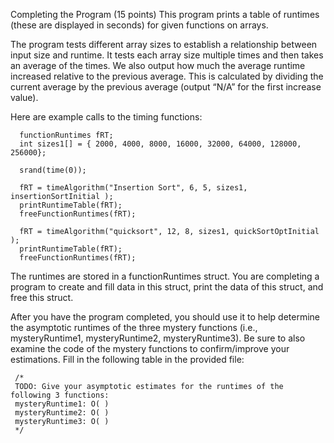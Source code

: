 Completing the Program (15 points)
This program prints a table of runtimes (these are displayed in seconds) for given functions
on arrays.

The program tests different array sizes to establish a relationship between input size and
runtime. It tests each array size multiple times and then takes an average of the times. We
also output how much the average runtime increased relative to the previous average. This
is calculated by dividing the current average by the previous average (output “N/A” for the
first increase value).

Here are example calls to the timing functions:

      functionRuntimes fRT;
      int sizes1[] = { 2000, 4000, 8000, 16000, 32000, 64000, 128000, 256000};
      
      srand(time(0));
      
      fRT = timeAlgorithm("Insertion Sort", 6, 5, sizes1, insertionSortInitial );
      printRuntimeTable(fRT);
      freeFunctionRuntimes(fRT);
      
      fRT = timeAlgorithm("quicksort", 12, 8, sizes1, quickSortOptInitial );
      printRuntimeTable(fRT);
      freeFunctionRuntimes(fRT);
      
The runtimes are stored in a functionRuntimes struct. You are completing a program to create and fill data in this struct, print the data of this struct, and free this struct.

After you have the program completed, you should use it to help determine the asymptotic runtimes of the three mystery functions (i.e., mysteryRuntime1, mysteryRuntime2, mysteryRuntime3).
Be sure to also examine the code of the mystery functions to confirm/improve your estimations.
Fill in the following table in the provided file:

     /*
     TODO: Give your asymptotic estimates for the runtimes of the following 3 functions:
     mysteryRuntime1: O( )
     mysteryRuntime2: O( )
     mysteryRuntime3: O( )
     */
